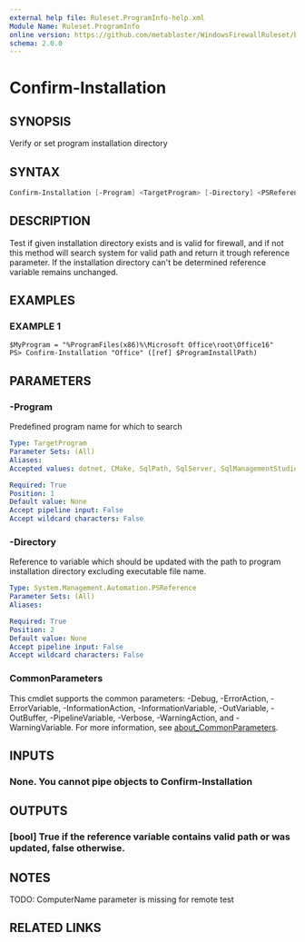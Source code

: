 ```yaml
---
external help file: Ruleset.ProgramInfo-help.xml
Module Name: Ruleset.ProgramInfo
online version: https://github.com/metablaster/WindowsFirewallRuleset/blob/master/Modules/Ruleset.ProgramInfo/Help/en-US/Confirm-Installation.md
schema: 2.0.0
---
```


# Confirm-Installation

## SYNOPSIS

Verify or set program installation directory

## SYNTAX

```powershell
Confirm-Installation [-Program] <TargetProgram> [-Directory] <PSReference> [<CommonParameters>]
```

## DESCRIPTION

Test if given installation directory exists and is valid for firewall, and if not this method will
search system for valid path and return it trough reference parameter.
If the installation directory can't be determined reference variable remains unchanged.

## EXAMPLES

### EXAMPLE 1

```
$MyProgram = "%ProgramFiles(x86)%\Microsoft Office\root\Office16"
PS> Confirm-Installation "Office" ([ref] $ProgramInstallPath)
```

## PARAMETERS

### -Program

Predefined program name for which to search

```yaml
Type: TargetProgram
Parameter Sets: (All)
Aliases:
Accepted values: dotnet, CMake, SqlPath, SqlServer, SqlManagementStudio, WindowsDefender, NuGet, NETFramework, vcpkg, SysInternals, WindowsKits, WebPlatform, XTU, Chocolatey, ArenaChess, GoogleDrive, RivaTuner, Incredibuild, MetaTrader, RealWorld, qBittorrent, OpenTTD, EveOnline, DemiseOfNations, CounterStrikeGO, PinballArcade, JavaUpdate, JavaRuntime, AdobeARM, AdobeReader, AdobeAcrobat, LoLGame, FileZilla, PathOfExile, HWMonitor, CPUZ, MSIAfterburner, GPG, OBSStudio, PasswordSafe, Greenshot, DnsCrypt, OpenSSH, PowerShellCore64, PowerShell64, PowerShell86, OneDrive, HelpViewer, VSCode, MicrosoftOffice, TeamViewer, EdgeChromium, Chrome, Firefox, Yandex, Tor, uTorrent, Thuderbird, Steam, Nvidia64, Nvidia86, GeForceExperience, WarThunder, PokerStars, VisualStudio, VisualStudioInstaller, MSYS2, Git, GitHubDesktop, EpicGames, UnrealEngine, BingWallpaper

Required: True
Position: 1
Default value: None
Accept pipeline input: False
Accept wildcard characters: False
```

### -Directory

Reference to variable which should be updated with the path to program installation directory
excluding executable file name.

```yaml
Type: System.Management.Automation.PSReference
Parameter Sets: (All)
Aliases:

Required: True
Position: 2
Default value: None
Accept pipeline input: False
Accept wildcard characters: False
```

### CommonParameters

This cmdlet supports the common parameters: -Debug, -ErrorAction, -ErrorVariable, -InformationAction, -InformationVariable, -OutVariable, -OutBuffer, -PipelineVariable, -Verbose, -WarningAction, and -WarningVariable. For more information, see [about_CommonParameters](http://go.microsoft.com/fwlink/?LinkID=113216).

## INPUTS

### None. You cannot pipe objects to Confirm-Installation

## OUTPUTS

### [bool] True if the reference variable contains valid path or was updated, false otherwise.

## NOTES

TODO: ComputerName parameter is missing for remote test

## RELATED LINKS
